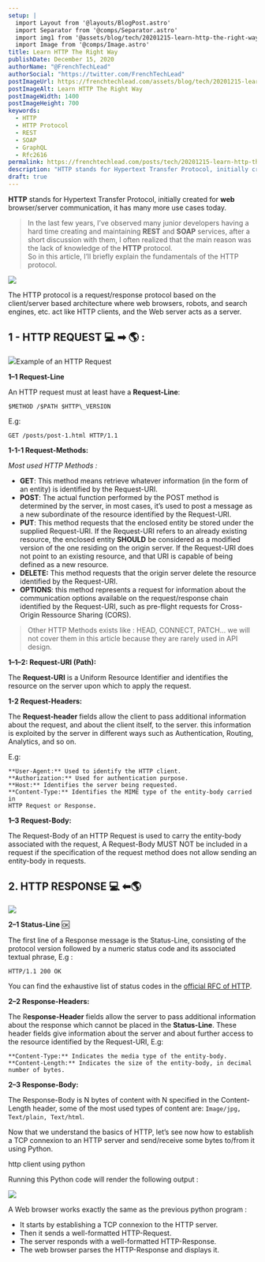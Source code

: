 ```yaml
---
setup: |
  import Layout from '@layouts/BlogPost.astro'
  import Separator from '@comps/Separator.astro'
  import img1 from '@assets/blog/tech/20201215-learn-http-the-right-way/1.png'
  import Image from '@comps/Image.astro'
title: Learn HTTP The Right Way
publishDate: December 15, 2020
authorName: "@FrenchTechLead"
authorSocial: "https://twitter.com/FrenchTechLead"
postImageUrl: https://frenchtechlead.com/assets/blog/tech/20201215-learn-http-the-right-way/0.png
postImageAlt: Learn HTTP The Right Way
postImageWidth: 1400
postImageHeight: 700
keywords:
  - HTTP
  - HTTP Protocol
  - REST
  - SOAP
  - GraphQL
  - Rfc2616
permalink: https://frenchtechlead.com/posts/tech/20201215-learn-http-the-right-way/
description: "HTTP stands for Hypertext Transfer Protocol, initially created for web browser/server communication, it has many more use cases today."
draft: true
---
```


**HTTP** stands for Hypertext Transfer Protocol, initially created for **web** browser/server communication, it has many more use cases today.

<Separator/>

> In the last few years, I’ve observed many junior developers having a hard time creating and maintaining **REST** and **SOAP** services, after a short discussion with them, I often realized that the main reason was the lack of knowledge of the **HTTP** protocol.  
So in this article, I’ll briefly explain the fundamentals of the HTTP protocol.

<Image w="624" h="214" src={img1} t="Client/Server Architecture" solo="true" />

The HTTP protocol is a request/response protocol based on the client/server based architecture where web browsers, robots, and search engines, etc. act like HTTP clients, and the Web server acts as a server.

<Separator/>


## 1 - HTTP REQUEST 💻 ➡ 🌎 :


![](https://miro.medium.com/max/1400/1*lTeInGCSh3y-H9OgCmlhzw.png)Example of an HTTP Request

**1–1 Request-Line**

An HTTP request must at least have a **Request-Line**:

```
$METHOD /$PATH $HTTP\_VERSION
```

E.g:

```
GET /posts/post-1.html HTTP/1.1
```

**1-1-1 Request-Methods:**

_Most used HTTP Methods :_

*   **GET**: This method means retrieve whatever information (in the form of an entity) is identified by the Request-URI.
*   **POST**: The actual function performed by the POST method is determined by the server, in most cases, it’s used to post a message as a new subordinate of the resource identified by the Request-URI.
*   **PUT**: This method requests that the enclosed entity be stored under the supplied Request-URI. If the Request-URI refers to an already existing resource, the enclosed entity **SHOULD** be considered as a modified version of the one residing on the origin server. If the Request-URI does not point to an existing resource, and that URI is capable of being defined as a new resource.
*   **DELETE:** This method requests that the origin server delete the resource identified by the Request-URI.
*   **OPTIONS**: this method represents a request for information about the communication options available on the request/response chain identified by the Request-URI, such as pre-flight requests for Cross-Origin Ressource Sharing (CORS).

> Other HTTP Methods exists like : HEAD, CONNECT, PATCH… we will not cover them in this article because they are rarely used in API design.

**1–1–2: Request-URI (Path):**

The **Request-URI** is a Uniform Resource Identifier and identifies the resource on the server upon which to apply the request.

**1-2 Request-Headers:**

The **Request-header** fields allow the client to pass additional information about the request, and about the client itself, to the server. this information is exploited by the server in different ways such as Authentication, Routing, Analytics, and so on.

E.g:

```
**User-Agent:** Used to identify the HTTP client.  
**Authorization:** Used for authentication purpose.  
**Host:** Identifies the server being requested.  
**Content-Type:** Identifies the MIME type of the entity-body carried in   
HTTP Request or Response.
```

**1–3 Request-Body:**

The Request-Body of an HTTP Request is used to carry the entity-body associated with the request, A Request-Body MUST NOT be included in a request if the specification of the request method does not allow sending an entity-body in requests.

## 2. HTTP RESPONSE 💻 ⬅🌎

![](https://miro.medium.com/max/1400/1*3X8ZM5SZBeYKXQFxbMhAmQ.png)

**2–1 Status-Line** 🆗

The first line of a Response message is the Status-Line, consisting of the protocol version followed by a numeric status code and its associated textual phrase, E.g :

```
HTTP/1.1 200 OK
```

You can find the exhaustive list of status codes in the [official RFC of HTTP](https://tools.ietf.org/html/rfc2616#section-10).

**2–2 Response-Headers:**

The R**esponse-Header** fields allow the server to pass additional information about the response which cannot be placed in the **Status-Line**. These header fields give information about the server and about further access to the resource identified by the Request-URI, E.g:

```
**Content-Type:** Indicates the media type of the entity-body.  
**Content-Length:** Indicates the size of the entity-body, in decimal number of bytes.
```

**2–3 Response-Body:**

The Response-Body is N bytes of content with N specified in the Content-Length header, some of the most used types of content are: `Image/jpg, Text/plain, Text/html`.

Now that we understand the basics of HTTP, let’s see now how to establish a TCP connexion to an HTTP server and send/receive some bytes to/from it using Python.

http client using python

Running this Python code will render the following output :

![](https://miro.medium.com/max/1400/1*NjDGZE6Cpaal0rTMBA-8Rw.png)

A Web browser works exactly the same as the previous python program :

*   It starts by establishing a TCP connexion to the HTTP server.
*   Then it sends a well-formatted HTTP-Request.
*   The server responds with a well-formatted HTTP-Response.
*   The web browser parses the HTTP-Response and displays it.
